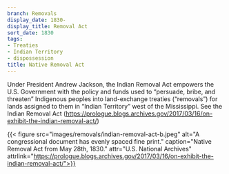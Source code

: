 ```yaml
---
branch: Removals
display_date: 1830-
display_title: Removal Act
sort_date: 1830
tags:
- Treaties
- Indian Territory
- dispossession
title: Native Removal Act
---
```


Under President Andrew Jackson, the Indian Removal Act empowers the U.S. Government with the policy and funds used to “persuade, bribe, and threaten” Indigenous peoples into land-exchange treaties (“removals”) for lands assigned to them in “Indian Territory” west of the Mississippi. See the Indian Removal Act (https://prologue.blogs.archives.gov/2017/03/16/on-exhibit-the-indian-removal-act/)

{{< figure src="images/removals/indian-removal-act-b.jpeg" alt="A congressional document has evenly spaced fine print." caption="Native Removal Act from May 28th, 1830." attr="U.S. National Archives" attrlink="https://prologue.blogs.archives.gov/2017/03/16/on-exhibit-the-indian-removal-act/">}}
